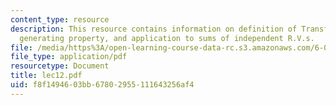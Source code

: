```yaml
---
content_type: resource
description: This resource contains information on definition of Transforms, moment
  generating property, and application to sums of independent R.V.s.
file: /media/https%3A/open-learning-course-data-rc.s3.amazonaws.com/6-041-probabilistic-systems-analysis-and-applied-probability-spring-2006/f8f1494603bb67802955111643256af4_lec12.pdf
file_type: application/pdf
resourcetype: Document
title: lec12.pdf
uid: f8f14946-03bb-6780-2955-111643256af4
---
```

